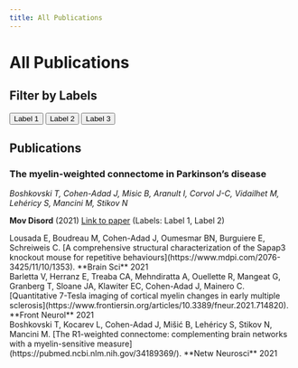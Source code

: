 ```yaml
---
title: All Publications
---
```


# All Publications

## Filter by Labels

<div id="filter-box">
</div>

<button class="label" data-label="label1">Label 1</button>
<button class="label" data-label="label2">Label 2</button>
<button class="label" data-label="label3">Label 3</button>

## Publications

<div class="publications-container">
    <div class="publication" data-labels="label1">
        <h3>The myelin-weighted connectome in Parkinson’s disease</h3>
        <p><em>Boshkovski T, Cohen-Adad J, Misic B, Aranult I, Corvol J-C, Vidailhet M, Lehéricy S, Mancini M, Stikov N</em></p>
        <p><strong>Mov Disord</strong> (2021) <a href="http://doi.org/10.1002/mds.28891">Link to paper</a><span class="publication-label"> (Labels: Label 1, Label 2)</span></p>
        </div>
    </div>
    <div class="publication" data-labels="label2">
        Lousada E, Boudreau M, Cohen-Adad J, Oumesmar BN, Burguiere E, Schreiweis C. [A comprehensive structural characterization of the Sapap3 knockout mouse for repetitive behaviours](https://www.mdpi.com/2076-3425/11/10/1353). **Brain Sci** 2021
    </div>
    <div class="publication" data-labels="label3">
        Barletta V, Herranz E, Treaba CA, Mehndiratta A, Ouellette R, Mangeat G, Granberg T, Sloane JA, Klawiter EC, Cohen-Adad J, Mainero C. [Quantitative 7-Tesla imaging of cortical myelin changes in early multiple sclerosis](https://www.frontiersin.org/articles/10.3389/fneur.2021.714820). **Front Neurol** 2021
    </div>
    <div class="publication" data-labels="label3">
        Boshkovski T, Kocarev L, Cohen-Adad J, Mišić B, Lehéricy S, Stikov N, Mancini M. [The R1-weighted connectome: complementing brain networks with a myelin-sensitive measure](https://pubmed.ncbi.nlm.nih.gov/34189369/). **Netw Neurosci** 2021
    </div>
</div>
